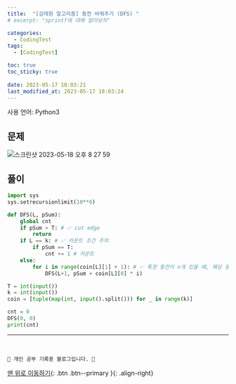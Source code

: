 ```yaml
---
title:  "[김태원 알고리즘] 동전 바꿔주기 (DFS) "
# excerpt: "sprintf에 대해 알아보자"

categories:
  - CodingTest
tags:
  - [CodingTest]

toc: true
toc_sticky: true
 
date: 2023-05-17 18:03:21
last_modified_at: 2023-05-17 18:03:24
---
```


사용 언어: Python3

## 문제
![스크린샷 2023-05-18 오후 8 27 59](https://github.com/minju412/jenkins-test/assets/59405576/48cfe752-52f0-480c-9d54-52bcdd80c735)

## 풀이
```py
import sys
sys.setrecursionlimit(10**6)

def DFS(L, pSum):
    global cnt
    if pSum > T: # ✅ cut edge
        return
    if L == k: # ✅ 카운트 조건 주의
        if pSum == T:
            cnt += 1 # 카운트
    else:
        for i in range(coin[L][1] + 1): # ✅ 특정 동전이 n개 있을 때, 해당 동전 0개 ~ n개 사용 가능
            DFS(L+1, pSum + coin[L][0] * i)

T = int(input())
k = int(input())
coin = [tuple(map(int, input().split())) for _ in range(k)]

cnt = 0
DFS(0, 0)
print(cnt)
```







***
<br>


    💛 개인 공부 기록용 블로그입니다. 👻

[맨 위로 이동하기](#){: .btn .btn--primary }{: .align-right}